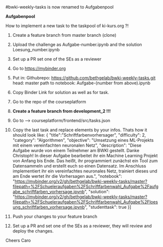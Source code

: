 #bwki-weekly-tasks is now renamed to Aufgabenpool

**Aufgabenpool** 

How to implement a new task to the taskpool of ki-kurs.org ?!
1. Create a feature branch from master branch (clone)
2. Upload the challenge as Aufgabe-number.ipynb and the solution Loesung_number.ipynb
3. Set up a PR set one of the SEs as a reviewer
4. Go to https://mybinder.org
5. Put in: Githubrepo: https://github.com/bethgelab/bwki-weekly-tasks.git head: master path to notebook: Aufgabe-(number from above).ipynb
6. Copy Binder Link for solution as well as for task.
7. Go to the repo of the courseplatform
8. **Create a feature branch from development_2 !!!**
9. Go to --> courseplatform/frontend/src/tasks.json
10. Copy the last task and replace elements by your infos. Thats how it should look like: 
  {
    "title":"Schriftfarbenvorhersager",
    "difficulty": 2,
    "category": "Algorithmen",
    "objective": "Umsetzung eines ML-Projekts mit einem vereinfachten neuronalen Netz",
    "description": "Diese Aufgabe wurde von einem Teilnehmer am BWKI gestellt. Danke Christoph! In dieser Aufgabe bearbeitet ihr ein Machine Learning Projekt von Anfang bis Ende. Das heißt, ihr programmiert zunächst ein Tool zum Datensammeln und erstellt euch so einen Datensatz. Im Anschluss implementiert ihr ein vereinfachtes neuronales Netz, trainiert dieses und am Ende wertet ihr die Vorhersagen aus.",
    "notebook": "https://mybinder.org/v2/gh/bethgelab/bwki-weekly-tasks/master?filepath=%2FSchueleraufgaben%2FSchriftfarbenwahl_Aufgabe%2Faufgabe_schriftfarben_vorhersage.ipynb",
    "solution": "https://mybinder.org/v2/gh/bethgelab/bwki-weekly-tasks/master?filepath=%2FSchueleraufgaben%2FSchriftfarbenwahl_Aufgabe%2Floesung_schriftfarben_vorhersage.ipynb",
    "studenttask": true
  }]

11. Push your changes to your feature branch

12. Set up a PR and set one of the SEs as a reviewer, they will review and deploy the changes.

Cheers 
Caro
